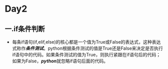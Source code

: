 # Day2
## 一.if条件判断
- 每条if语句(if,elif,else)的核心都是一个值为True或False的表达式，这种表达式称作***条件测试***。python根据条件测试的值是True还是False来决定是否执行if语句中的代码。如果条件测试的值为True，则执行紧跟在if语句后的代码；如果为False，***python***就忽略if语句后面的代码。